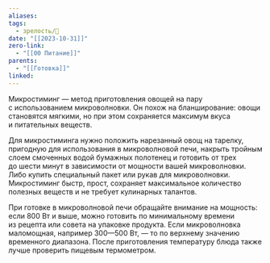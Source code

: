 ```yaml
---
aliases: 
tags:
  - зрелость/🌱
date: "[[2023-10-31]]"
zero-link:
  - "[[00 Питание]]"
parents:
  - "[[Готовка]]"
linked:
---
```

Микростиминг — метод приготовления овощей на пару с использованием микроволновки. Он похож на бланширование: овощи становятся мягкими, но при этом сохраняется максимум вкуса и питательных веществ.

Для микростиминга нужно положить нарезанный овощ на тарелку, пригодную для использования в микроволновой печи, накрыть тройным слоем смоченных водой бумажных полотенец и готовить от трех до шести минут в зависимости от мощности вашей микроволновки. Либо купить специальный пакет или рукав для микроволновки. Микростиминг быстр, прост, сохраняет максимальное количество полезных веществ и не требует кулинарных талантов.

При готовке в микроволновой печи обращайте внимание на мощность: если 800 Вт и выше, можно готовить по минимальному времени из рецепта или совета на упаковке продукта. Если микроволновка маломощная, например 300—500 Вт, — то по верхнему значению временного диапазона. После приготовления температуру блюда также лучше проверить пищевым термометром.